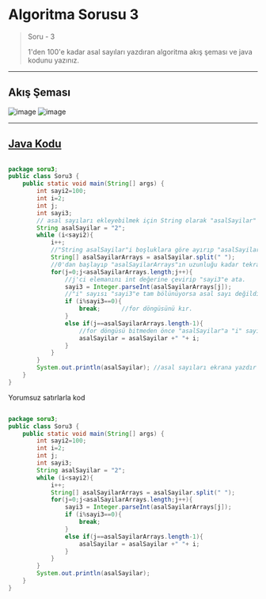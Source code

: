 # Algoritma Sorusu 3
> Soru - 3
> 
> 1'den 100'e kadar asal sayıları yazdıran algoritma akış şeması ve java kodunu yazınız.
>  

---
## Akış Şeması
![image](https://user-images.githubusercontent.com/63202456/148197045-cdfcb3d4-fd2d-43db-bdb8-7377cace6b18.png)
![image](https://user-images.githubusercontent.com/63202456/148197141-8d36962d-60dd-4c0c-bda3-163684092075.png)


 
---

## [Java Kodu](https://github.com/yusufYAZICI155/10-Ornek-Algoritma-Sorulari/blob/main/Soru3/src/soru3/Soru3.java)

```java

package soru3;
public class Soru3 {
    public static void main(String[] args) {
        int sayi2=100;
        int i=2;
        int j;
        int sayi3;
        // asal sayıları ekleyebilmek için String olarak "asalSayilar" değişkeni oluştur.
        String asalSayilar = "2";
        while (i<sayi2){
            i++;
            //"String asalSayilar"i boşluklara göre ayırıp "asalSayilarArrays"a dizi olarak ata.
            String[] asalSayilarArrays = asalSayilar.split(" ");
            //0'dan başlayıp "asalSayilarArrays"ın uzunluğu kadar tekrar et.
            for(j=0;j<asalSayilarArrays.length;j++){
                //j'ci elemanını int değerine çevirip "sayi3"e ata.
                sayi3 = Integer.parseInt(asalSayilarArrays[j]);
                //"i" sayısı "sayi3"e tam bölünüyorsa asal sayı değildir.
                if (i%sayi3==0){
                    break;      //for döngüsünü kır.
                }
                else if(j==asalSayilarArrays.length-1){  
                    //for döngüsü bitmeden önce "asalSayilar"a "i" sayısını ekle.
                    asalSayilar = asalSayilar +" "+ i;
                }
            }
        }
        System.out.println(asalSayilar); //asal sayıları ekrana yazdır
    }
}

```

Yorumsuz satırlarla kod
```java

package soru3;
public class Soru3 {
    public static void main(String[] args) {
        int sayi2=100;
        int i=2;
        int j;
        int sayi3;
        String asalSayilar = "2";
        while (i<sayi2){
            i++;
            String[] asalSayilarArrays = asalSayilar.split(" ");
            for(j=0;j<asalSayilarArrays.length;j++){
                sayi3 = Integer.parseInt(asalSayilarArrays[j]);
                if (i%sayi3==0){
                    break;
                }
                else if(j==asalSayilarArrays.length-1){  
                    asalSayilar = asalSayilar +" "+ i;
                }
            }
        }
        System.out.println(asalSayilar);
    }
}

```
